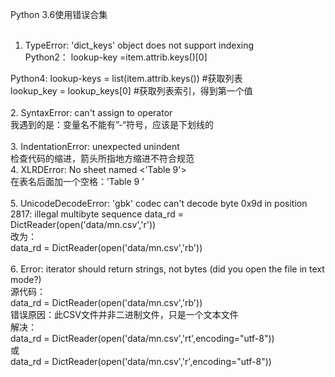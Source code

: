 Python 3.6使用错误合集<br><br>

1. TypeError: 'dict_keys' object does not support indexing<br>
Python2： lookup-key =item.attrib.keys()[0]   <br>

Python4:	lookup-keys = list(item.attrib.keys())  #获取列表<br>
        lookup_key = lookup_keys[0]        #获取列表索引，得到第一个值<br><br>
2.	SyntaxError: can't assign to operator<br>
我遇到的是：变量名不能有”-“符号，应该是下划线的<br><br>
3.	IndentationError: unexpected unindent<br>
检查代码的缩进，箭头所指地方缩进不符合规范<br>
4.	XLRDError: No sheet named <'Table 9'><br>
在表名后面加一个空格：’Table 9 ’<br><br>
5.	UnicodeDecodeError: 'gbk' codec can't decode byte 0x9d in position 2817: illegal multibyte sequence
data_rd = DictReader(open('data/mn.csv','r'))<br>
改为：<br>
data_rd = DictReader(open('data/mn.csv','rb'))<br><br>
6.	Error: iterator should return strings, not bytes (did you open the file in text mode?)<br>
源代码：<br>
data_rd = DictReader(open('data/mn.csv','rb'))<br>
错误原因：此CSV文件并非二进制文件，只是一个文本文件<br>
解决：<br>
data_rd = DictReader(open('data/mn.csv','rt',encoding="utf-8"))<br>
或<br>
data_rd = DictReader(open('data/mn.csv','r',encoding="utf-8"))<br>
